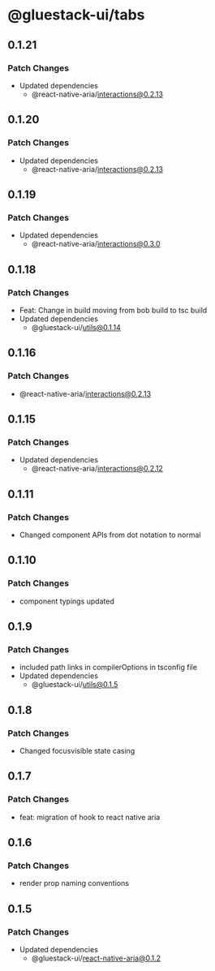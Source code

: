 # @gluestack-ui/tabs

## 0.1.21

### Patch Changes

- Updated dependencies
  - @react-native-aria/interactions@0.2.13

## 0.1.20

### Patch Changes

- Updated dependencies
  - @react-native-aria/interactions@0.2.13

## 0.1.19

### Patch Changes

- Updated dependencies
  - @react-native-aria/interactions@0.3.0

## 0.1.18

### Patch Changes

- Feat: Change in build moving from bob build to tsc build
- Updated dependencies
  - @gluestack-ui/utils@0.1.14

## 0.1.16

### Patch Changes

- @react-native-aria/interactions@0.2.13

## 0.1.15

### Patch Changes

- Updated dependencies
  - @react-native-aria/interactions@0.2.12

## 0.1.11

### Patch Changes

- Changed component APIs from dot notation to normal

## 0.1.10

### Patch Changes

- component typings updated

## 0.1.9

### Patch Changes

- included path links in compilerOptions in tsconfig file
- Updated dependencies
  - @gluestack-ui/utils@0.1.5

## 0.1.8

### Patch Changes

- Changed focusvisible state casing

## 0.1.7

### Patch Changes

- feat: migration of hook to react native aria

## 0.1.6

### Patch Changes

- render prop naming conventions

## 0.1.5

### Patch Changes

- Updated dependencies
  - @gluestack-ui/react-native-aria@0.1.2
